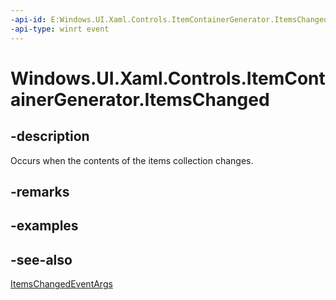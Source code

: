 ```yaml
---
-api-id: E:Windows.UI.Xaml.Controls.ItemContainerGenerator.ItemsChanged
-api-type: winrt event
---
```


<!-- Event syntax
public event Windows.UI.Xaml.Controls.Primitives.ItemsChangedEventHandler ItemsChanged
-->

# Windows.UI.Xaml.Controls.ItemContainerGenerator.ItemsChanged

## -description
Occurs when the contents of the items collection changes.



## -remarks

## -examples

## -see-also

[ItemsChangedEventArgs](/uwp/api/windows.ui.xaml.controls.primitives.itemschangedeventargs)
